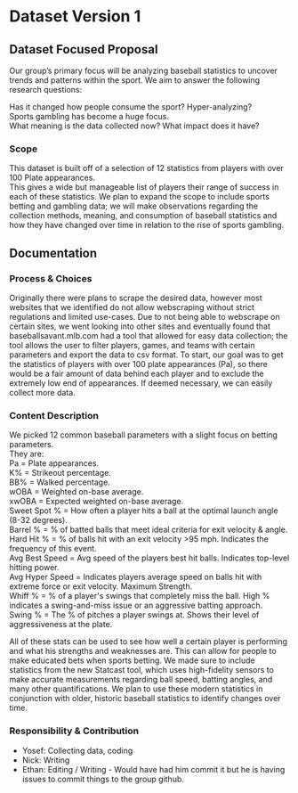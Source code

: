 # Dataset Version 1

## Dataset Focused Proposal
Our group’s primary focus will be analyzing baseball statistics to uncover trends and patterns within the sport. We aim to answer the following research questions:
    
Has it changed how people consume the sport? Hyper-analyzing?  
Sports gambling has become a huge focus.  
What meaning is the data collected now? What impact does it have?  

### Scope
This dataset is built off of a selection of 12 statistics from players with over 100 Plate appearances.  
This gives a wide but manageable list of players their range of success in each of these statistics.
We plan to expand the scope to include sports betting and gambling data; we will make observations regarding the collection methods, meaning, and consumption of baseball statistics and how they have changed over time in relation to the rise of sports gambling.

## Documentation
### Process & Choices
Originally there were plans to scrape the desired data, however most websites that we identified do not allow webscraping without strict regulations and limited use-cases. Due to not being able to webscrape on certain sites, we went looking into other sites and eventually found that baseballsavant.mlb.com had a tool that allowed for easy data collection; the tool allows the user to filter players, games, and teams with certain parameters and export the data to csv format. To start, our goal was to get the statistics of players with over 100 plate appearances (Pa), so there would be a fair amount of data behind each player and to exclude the extremely low end of appearances. If deemed necessary, we can easily collect more data.


### Content Description
We picked 12 common baseball parameters with a slight focus on betting parameters.  
They are:  
Pa = Plate appearances.  
K% = Strikeout percentage.  
BB% = Walked percentage.  
wOBA = Weighted on-base average.   
xwOBA = Expected weighted on-base average.  
Sweet Spot % = How often a player hits a ball at the optimal launch angle (8-32 degrees).  
Barrel % = % of batted balls that meet ideal criteria for exit velocity & angle.  
Hard Hit % = % of balls hit with an exit velocity >95 mph. Indicates the frequency of this event.  
Avg Best Speed = Avg speed of the players best hit balls. Indicates top-level hitting power.  
Avg Hyper Speed = Indicates players average speed on balls hit with extreme force or exit velocity. Maximum Strength.  
Whiff % = % of a player's swings that completely miss the ball. High % indicates a swing-and-miss issue or an aggressive batting approach.  
Swing % = The % of pitches a player swings at. Shows their level of aggressiveness at the plate.  

All of these stats can be used to see how well a certain player is performing and what his strengths and weaknesses are. This can allow for people to make educated bets when sports betting. We made sure to include statistics from the new Statcast tool, which uses high-fidelity sensors to make accurate measurements regarding ball speed, batting angles, and many other quantifications. We plan to use these modern statistics in conjunction with older, historic baseball statistics to identify changes over time. 

### Responsibility & Contribution
- Yosef: Collecting data, coding
- Nick: Writing
- Ethan: Editing / Writing - Would have had him commit it but he is having issues to commit things to the group github.
